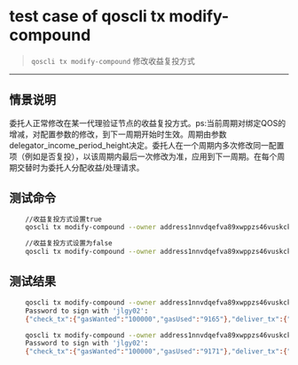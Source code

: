 # test case of qoscli tx modify-compound

> `qoscli tx modify-compound` 修改收益复投方式

---

## 情景说明

委托人正常修改在某一代理验证节点的收益复投方式。ps:当前周期对绑定QOS的增减，对配置参数的修改，到下一周期开始时生效。周期由参数delegator_income_period_height决定。委托人在一个周期内多次修改同一配置项（例如是否复投），以该周期内最后一次修改为准，应用到下一周期。在每个周期交替时为委托人分配收益/处理请求。

## 测试命令

```bash
    //收益复投方式设置true
    qoscli tx modify-compound --owner address1nnvdqefva89xwppzs46vuskckr7klvzk8r5uaa --delegator jlgy02 --compound

    //收益复投方式设置为false
    qoscli tx modify-compound --owner address1nnvdqefva89xwppzs46vuskckr7klvzk8r5uaa --delegator jlgy02
```

## 测试结果

```bash
    qoscli tx modify-compound --owner address1nnvdqefva89xwppzs46vuskckr7klvzk8r5uaa --delegator jlgy02 --compound
    Password to sign with 'jlgy02':
    {"check_tx":{"gasWanted":"100000","gasUsed":"9165"},"deliver_tx":{"gasWanted":"100000","gasUsed":"18280","tags":[{"key":"YWN0aW9u","value":"bW9kaWZ5LWNvbXBvdW5k"},{"key":"dmFsaWRhdG9y","value":"YWRkcmVzczFkZWNuNjhldWVjNWRzZ3hyanB2N3Q1eWR5OHR5ZDc1dzhncnlhZg=="},{"key":"ZGVsZWdhdG9y","value":"YWRkcmVzczFsMHduNjZnaDQ1bmZ0YTJyNHZxOHo1NHd1OWhnYXJzczI5OGU5Zw=="}]},"hash":"3AB2AD7310182E9B854005219168CFA6199DFCC1BD92206195FD32809C15956F","height":"587259"}

    qoscli tx modify-compound --owner address1nnvdqefva89xwppzs46vuskckr7klvzk8r5uaa --delegator jlgy02
    Password to sign with 'jlgy02':
    {"check_tx":{"gasWanted":"100000","gasUsed":"9171"},"deliver_tx":{"gasWanted":"100000","gasUsed":"18230","tags":[{"key":"YWN0aW9u","value":"bW9kaWZ5LWNvbXBvdW5k"},{"key":"dmFsaWRhdG9y","value":"YWRkcmVzczFkZWNuNjhldWVjNWRzZ3hyanB2N3Q1eWR5OHR5ZDc1dzhncnlhZg=="},{"key":"ZGVsZWdhdG9y","value":"YWRkcmVzczFsMHduNjZnaDQ1bmZ0YTJyNHZxOHo1NHd1OWhnYXJzczI5OGU5Zw=="}]},"hash":"4C8A745A65D282E55292B0BB68AB7638C4D456692F52C2ABCFBC6D4C551AF4CE","height":"587658"}


```
